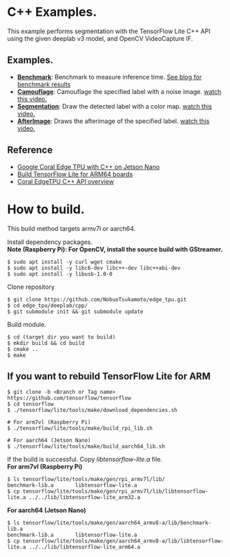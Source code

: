 # C++ Examples.
This example performs segmentation with the TensorFlow Lite C++ API using the given deeplab v3 model, and OpenCV VideoCapture IF.

## Examples.
- [**Benchmark**](benchmark): Benchmark to measure inference time. [See blog for benchmark results](https://nextremer-nbo.blogspot.com/)
- [**Camouflage**](camouflage): Camouflage the specified label with a noise image. [watch this video.](https://www.youtube.com/watch?v=b46mX0C4Mqo)
- [**Segmentation**](segmentation): Draw the detected label with a color map. [watch this video.](https://youtube.com/watch?v=JtUR1ofaqN0)
- [**AfterImage**](motion): Draws the afterimage of the specified label. [watch this video.](https://www.youtube.com/watch?v=zQptVRlUwAM)


## Reference
- [Google Coral Edge TPU with C++ on Jetson Nano](https://qiita.com/iwatake2222/items/3a09a2d26b022a5a8a95)
- [Build TensorFlow Lite for ARM64 boards](https://www.tensorflow.org/lite/guide/build_arm64)
- [Coral EdgeTPU C++ API overview](https://coral.withgoogle.com/docs/edgetpu/api-cpp/)

# How to build.
This build method targets armv7l or aarch64.<br>

Install dependency packages.<br>
**Note (Raspberry Pi): For OpenCV, install the source build with GStreamer.**
```$ sudo apt-get install build-essential
$ sudo apt install -y curl wget cmake
$ sudo apt install -y libc6-dev libc++-dev libc++abi-dev
$ sudo apt install -y libusb-1.0-0
```

Clone repository
```
$ git clone https://github.com/NobuoTsukamoto/edge_tpu.git
$ cd edge_tpu/deeplab/cpp/
$ git submodule init && git submodule update
```

Build module.
```
$ cd (target dir you want to build)
$ mkdir build && cd build
$ cmake ..  
$ make
```

## If you want to rebuild TensorFlow Lite for ARM
```
$ git clone -b <Branch or Tag name> https://github.com/tensorflow/tensorflow
$ cd tensorflow
$ ./tensorflow/lite/tools/make/download_dependencies.sh

# For arm7vl (Raspberry Pi)
$ ./tensorflow/lite/tools/make/build_rpi_lib.sh

# For aarch64 (Jetson Nano)
$ ./tensorflow/lite/tools/make/build_aarch64_lib.sh
```

If the build is successful. Copy *libtensorflow-lite.a* file.<br>
**For arm7vl (Raspberry Pi)**
```
$ ls tensorflow/lite/tools/make/gen/rpi_armv7l/lib/
benchmark-lib.a       libtensorflow-lite.a  
$ cp tensorflow/lite/tools/make/gen/rpi_armv7l/lib/libtensorflow-lite.a ../../lib/libtensorflow-lite_arm32.a
```

**For aarch64 (Jetson Nano)**
```
$ ls tensorflow/lite/tools/make/gen/aarch64_armv8-a/lib/benchmark-lib.a
benchmark-lib.a       libtensorflow-lite.a  
$ cp tensorflow/lite/tools/make/gen/aarch64_armv8-a/lib/libtensorflow-lite.a ../../lib/libtensorflow-lite_arm64.a
```




